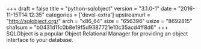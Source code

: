+++
draft = false
title = "python-sqlobject"
version = "3.1.0-1"
date = "2016-11-15T14:12:35"
categories = ['devel-extra']
upstreamurl = "http://sqlobject.org/"
arch = "x86_64"
size = "656396"
usize = "8692815"
sha1sum = "b0431d11c0b8e19f5d9387721e10c35acd4ff8d6"
+++
SQLObject is a popular Object Relational Manager for providing an object interface to your database.
